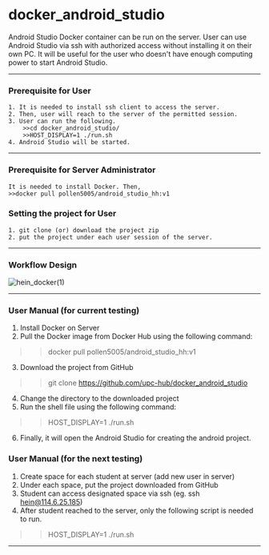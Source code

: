 # docker_android_studio
Android Studio Docker container can be run on the server. User can use Android Studio via ssh with authorized access without installing it on their own PC.
It will be useful for the user who doesn't have enough computing power to start Android Studio.
___________________________________________________________________________________________________________________________________________________

### Prerequisite for User
```
1. It is needed to install ssh client to access the server.
2. Then, user will reach to the server of the permitted session.
3. User can run the following.
    >>cd docker_android_studio/
    >>HOST_DISPLAY=1 ./run.sh
4. Android Studio will be started.
```
___________________________________________________________________________________________________________________________________________________

### Prerequisite for Server Administrator
```
It is needed to install Docker. Then,
>>docker pull pollen5005/android_studio_hh:v1
```

### Setting the project for User
```
1. git clone (or) download the project zip 
2. put the project under each user session of the server.
```
___________________________________________________________________________________________________________________________________________________
### Workflow Design
![hein_docker(1)](https://user-images.githubusercontent.com/79504426/158392451-db89cbb2-b84f-4f67-a989-f54559a483b2.png)
___________________________________________________________________________________________________________________________________________________
### User Manual (for current testing)
1. Install Docker on Server
2. Pull the Docker image from Docker Hub using the following command:
>>docker pull pollen5005/android_studio_hh:v1
3. Download the project from GitHub
>>git clone https://github.com/upc-hub/docker_android_studio
4. Change the directory to the downloaded project
5. Run the shell file using the following command:
>>HOST_DISPLAY=1 ./run.sh
6. Finally, it will open the Android Studio for creating the android project.

### User Manual (for the next testing)
1. Create space for each student at server (add new user in server)
2.  Under each space, put the project downloaded from GitHub
3. Student can access designated space via ssh 
(eg. ssh hein@114.6.25.185)
4. After student reached to the server, only the following script is needed to run.
 >>HOST_DISPLAY=1 ./run.sh
___________________________________________________________________________________________________________________________________________________

